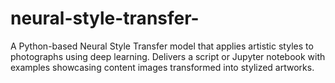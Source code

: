 # neural-style-transfer-
A Python-based Neural Style Transfer model that applies artistic styles to photographs using deep learning. Delivers a script or Jupyter notebook with examples showcasing content images transformed into stylized artworks.
